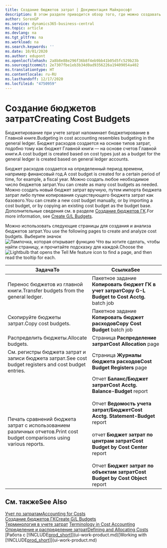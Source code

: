 ```yaml
---
title: Создание бюджетов затрат | Документация Майкрософт
description: В этом разделе приводится обзор того, где можно создавать и анализировать бюджеты затрат.
author: SorenGP
ms.service: dynamics365-business-central
ms.topic: article
ms.devlang: na
ms.tgt_pltfrm: na
ms.workload: na
ms.search.keywords: ''
ms.date: 10/01/2020
ms.author: edupont
ms.openlocfilehash: 2a8b8e88e296f36b8f4eb9bb41b05d5fc529b23b
ms.sourcegitcommit: 2e7307fbe1eb3b34d0ad9356226a19409054a402
ms.translationtype: HT
ms.contentlocale: ru-RU
ms.lasthandoff: 12/17/2020
ms.locfileid: "4750959"
---
```

# <a name="creating-cost-budgets"></a><span data-ttu-id="91aa3-103">Создание бюджетов затрат</span><span class="sxs-lookup"><span data-stu-id="91aa3-103">Creating Cost Budgets</span></span>
<span data-ttu-id="91aa3-104">Бюджетирование при учете затрат напоминает бюджетирование в Главной книге.</span><span class="sxs-lookup"><span data-stu-id="91aa3-104">Budgeting in cost accounting resembles budgeting in the general ledger.</span></span> <span data-ttu-id="91aa3-105">Бюджет расходов создается на основе типов затрат, подобно тому как бюджет Главной книги — на основе счетов Главной книги.</span><span class="sxs-lookup"><span data-stu-id="91aa3-105">A cost budget is created based on cost types just as a budget for the general ledger is created based on general ledger accounts.</span></span>  

<span data-ttu-id="91aa3-106">Бюджет расходов создается на определенный период времени, например финансовый год.</span><span class="sxs-lookup"><span data-stu-id="91aa3-106">A cost budget is created for a certain period of time, for example, a fiscal year.</span></span> <span data-ttu-id="91aa3-107">Можно создать любое необходимое число бюджетов затрат.</span><span class="sxs-lookup"><span data-stu-id="91aa3-107">You can create as many cost budgets as needed.</span></span> <span data-ttu-id="91aa3-108">Можно создать новый бюджет затрат вручную, путем импорта бюджета затрат либо путем копирования существующего бюджета затрат как базового.</span><span class="sxs-lookup"><span data-stu-id="91aa3-108">You can create a new cost budget manually, or by importing a cost budget, or by copying an existing cost budget as the budget base.</span></span> <span data-ttu-id="91aa3-109">Дополнительные сведения см. в разделе [Создание бюджетов ГК](finance-how-create-budgets.md).</span><span class="sxs-lookup"><span data-stu-id="91aa3-109">For more information, see [Create G/L Budgets](finance-how-create-budgets.md).</span></span>

<span data-ttu-id="91aa3-110">Можно использовать следующие страницы для создания и анализа бюджетов затрат.</span><span class="sxs-lookup"><span data-stu-id="91aa3-110">You use the following pages to create and analyze cost budgets.</span></span> <span data-ttu-id="91aa3-111">Выберите значок ![Лампочка, которая открывает функцию Что вы хотите сделать](media/ui-search/search_small.png "Что вы хотите сделать"), чтобы найти страницу, и прочитайте подсказку для каждой.</span><span class="sxs-lookup"><span data-stu-id="91aa3-111">Choose the ![Lightbulb that opens the Tell Me feature](media/ui-search/search_small.png "Tell me what you want to do") icon to find a page, and then read the tooltip for each.</span></span>

|<span data-ttu-id="91aa3-112">Задача</span><span class="sxs-lookup"><span data-stu-id="91aa3-112">To</span></span>|<span data-ttu-id="91aa3-113">Ссылка</span><span class="sxs-lookup"><span data-stu-id="91aa3-113">See</span></span>|  
|--------|---------|  
|<span data-ttu-id="91aa3-114">Перенос бюджетов из главной книги.</span><span class="sxs-lookup"><span data-stu-id="91aa3-114">Transfer budgets from the general ledger.</span></span>|<span data-ttu-id="91aa3-115">Пакетное задание **Копировать бюджет ГК в учет затрат**</span><span class="sxs-lookup"><span data-stu-id="91aa3-115">**Copy G-L Budget to Cost Acctg.** batch job</span></span>|  
|<span data-ttu-id="91aa3-116">Скопируйте бюджеты затрат.</span><span class="sxs-lookup"><span data-stu-id="91aa3-116">Copy cost budgets.</span></span>|<span data-ttu-id="91aa3-117">Пакетное задание **Копировать бюджет расходов**</span><span class="sxs-lookup"><span data-stu-id="91aa3-117">**Copy Cost Budget** batch job</span></span>|  
|<span data-ttu-id="91aa3-118">Распределить бюджеты.</span><span class="sxs-lookup"><span data-stu-id="91aa3-118">Allocate budgets.</span></span>|<span data-ttu-id="91aa3-119">Страница **Распределение затрат**</span><span class="sxs-lookup"><span data-stu-id="91aa3-119">**Cost Allocation** page</span></span>|  
|<span data-ttu-id="91aa3-120">См. регистры бюджета затрат и записи бюджета затрат.</span><span class="sxs-lookup"><span data-stu-id="91aa3-120">See cost budget registers and cost budget entries.</span></span>|<span data-ttu-id="91aa3-121">Страница **Журналы бюджета расходов**</span><span class="sxs-lookup"><span data-stu-id="91aa3-121">**Cost Budget Registers** page</span></span>|  
|<span data-ttu-id="91aa3-122">Печать сравнений бюджета затрат с использованием различных отчетов.</span><span class="sxs-lookup"><span data-stu-id="91aa3-122">Print cost budget comparisons using various reports.</span></span>|<span data-ttu-id="91aa3-123">Отчет **Баланс/Бюджет затрат**</span><span class="sxs-lookup"><span data-stu-id="91aa3-123">**Cost Acctg. Balance-Budget** report</span></span><br /><br /> <span data-ttu-id="91aa3-124">Отчет **Ведомость учета затрат/Бюджет**</span><span class="sxs-lookup"><span data-stu-id="91aa3-124">**Cost Acctg. Statement-Budget** report</span></span><br /><br /> <span data-ttu-id="91aa3-125">отчет **Бюджет затрат по центрам затрат**</span><span class="sxs-lookup"><span data-stu-id="91aa3-125">**Cost Budget by Cost Center** report</span></span><br /><br /> <span data-ttu-id="91aa3-126">Отчет **Бюджет затрат по объектам затрат**</span><span class="sxs-lookup"><span data-stu-id="91aa3-126">**Cost Budget by Cost Object** report</span></span>|  

## <a name="see-also"></a><span data-ttu-id="91aa3-127">См. также</span><span class="sxs-lookup"><span data-stu-id="91aa3-127">See Also</span></span>  
[<span data-ttu-id="91aa3-128">Учет по затратам</span><span class="sxs-lookup"><span data-stu-id="91aa3-128">Accounting for Costs</span></span>](finance-manage-cost-accounting.md)  
[<span data-ttu-id="91aa3-129">Создание бюджетов ГК</span><span class="sxs-lookup"><span data-stu-id="91aa3-129">Create G/L Budgets</span></span>](finance-how-create-budgets.md)  
<span data-ttu-id="91aa3-130">[Терминология в учете затрат](finance-terminology-in-cost-accounting.md) </span><span class="sxs-lookup"><span data-stu-id="91aa3-130">[Terminology in Cost Accounting](finance-terminology-in-cost-accounting.md) </span></span>  
[<span data-ttu-id="91aa3-131">Определение и распределение затрат</span><span class="sxs-lookup"><span data-stu-id="91aa3-131">Defining and Allocating Costs</span></span>](finance-define-and-allocate-costs.md)  
<span data-ttu-id="91aa3-132">[Работа с [!INCLUDE[prod_short](includes/prod_short.md)]](ui-work-product.md)</span><span class="sxs-lookup"><span data-stu-id="91aa3-132">[Working with [!INCLUDE[prod_short](includes/prod_short.md)]](ui-work-product.md)</span></span>
